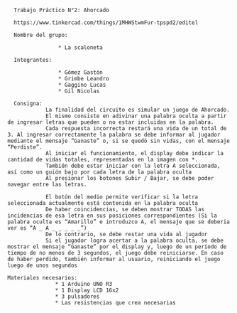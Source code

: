       Trabajo Práctico N°2: Ahorcado

      https://www.tinkercad.com/things/1MHWStwmFur-tpspd2/editel

      Nombre del grupo:
      
                    * La scaloneta

      Integrantes:
      
                    * Gómez Gastón
                    * Grimbe Leandro
                    * Gaggino Lucas
                    * Gil Nicolas

      Consigna:
                La finalidad del circuito es simular un juego de Ahorcado. 
                El mismo consiste en adivinar una palabra oculta a partir de ingresar letras que pueden o no estar incluidas en la palabra. 
                Cada respuesta incorrecta restará una vida de un total de 3. Al ingresar correctamente la palabra se debe informar al jugador mediante el mensaje “Ganaste” o, si se quedó sin vidas, con el mensaje “Perdiste”.
                Al iniciar el funcionamiento, el display debe indicar la cantidad de vidas totales, representadas en la imagen con *. 
                También debe estar iniciar con la letra A seleccionada, así como un guión bajo por cada letra de la palabra oculta
                Al presionar los botones Subir / Bajar, se debe poder navegar entre las letras. 

                El botón del medio permite verificar si la letra seleccionada actualmente está contenida en la palabra oculta
                De haber coincidencias, se deben mostrar TODAS las incidencias de esa letra en sus posiciones correspondientes (Si la palabra oculta es “Amarillo” e introduzco A, el mensaje que se deberia ver es “A _ A _ _ _ _ _”)
                De lo contrario, se debe restar una vida al jugador
                Si el jugador logra acertar a la palabra oculta, se debe mostrar el mensaje “Ganaste” por el display y, luego de un período de tiempo de no menos de 3 segundos, el juego debe reiniciarse. En caso de haber perdido, también informar al usuario, reiniciando el juego luego de unos segundos

    Materiales necesarios:
                   * 1 Arduino UNO R3
                   * 1 Display LCD 16x2
                   * 3 pulsadores
                   * Las resistencias que crea necesarias
